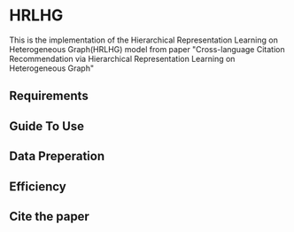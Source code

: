 # HRLHG
This is the implementation of the Hierarchical Representation Learning on Heterogeneous Graph(HRLHG) model from paper "Cross-language Citation Recommendation via Hierarchical Representation Learning on Heterogeneous Graph"

## Requirements

## Guide To Use

## Data Preperation


## Efficiency


## Cite the paper
